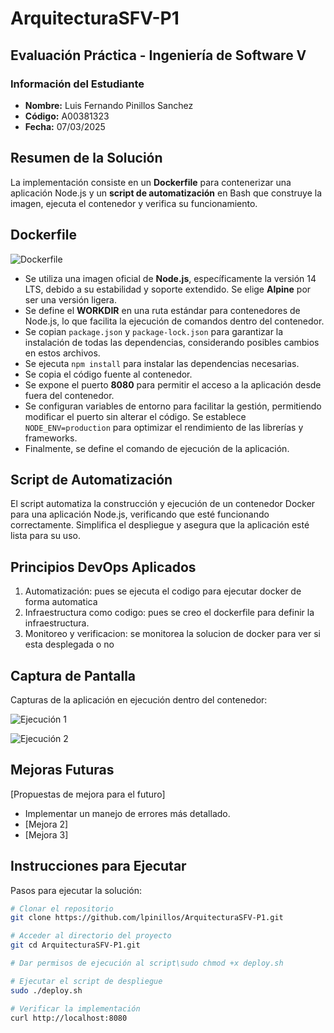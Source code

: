 # ArquitecturaSFV-P1

## Evaluación Práctica - Ingeniería de Software V

### Información del Estudiante
- **Nombre:** Luis Fernando Pinillos Sanchez  
- **Código:** A00381323  
- **Fecha:** 07/03/2025  

## Resumen de la Solución
La implementación consiste en un **Dockerfile** para contenerizar una aplicación Node.js y un **script de automatización** en Bash que construye la imagen, ejecuta el contenedor y verifica su funcionamiento.

## Dockerfile
![Dockerfile](https://github.com/user-attachments/assets/a9ca7eff-5404-43bd-a9c7-9cdca10efc0c)

- Se utiliza una imagen oficial de **Node.js**, específicamente la versión 14 LTS, debido a su estabilidad y soporte extendido. Se elige **Alpine** por ser una versión ligera.
- Se define el **WORKDIR** en una ruta estándar para contenedores de Node.js, lo que facilita la ejecución de comandos dentro del contenedor.
- Se copian `package.json` y `package-lock.json` para garantizar la instalación de todas las dependencias, considerando posibles cambios en estos archivos.
- Se ejecuta `npm install` para instalar las dependencias necesarias.
- Se copia el código fuente al contenedor.
- Se expone el puerto **8080** para permitir el acceso a la aplicación desde fuera del contenedor.
- Se configuran variables de entorno para facilitar la gestión, permitiendo modificar el puerto sin alterar el código. Se establece `NODE_ENV=production` para optimizar el rendimiento de las librerías y frameworks.
- Finalmente, se define el comando de ejecución de la aplicación.

## Script de Automatización
El script automatiza la construcción y ejecución de un contenedor Docker para una aplicación Node.js, verificando que esté funcionando correctamente. Simplifica el despliegue y asegura que la aplicación esté lista para su uso.

## Principios DevOps Aplicados
1. Automatización: pues se ejecuta el codigo para ejecutar docker de forma automatica
2. Infraestructura como codigo: pues se creo el dockerfile para definir la infraestructura.
3. Monitoreo y verificacion: se monitorea la solucion de docker para ver si esta desplegada o no

## Captura de Pantalla
Capturas de la aplicación en ejecución dentro del contenedor:

![Ejecución 1](https://github.com/user-attachments/assets/3f51217d-8b14-4121-8fad-3eae76222479)

![Ejecución 2](https://github.com/user-attachments/assets/e0c02529-52e9-4bd8-8836-e8bf13a3ba68)

## Mejoras Futuras
[Propuestas de mejora para el futuro]

- Implementar un manejo de errores más detallado.
- [Mejora 2]
- [Mejora 3]

## Instrucciones para Ejecutar
Pasos para ejecutar la solución:

```sh
# Clonar el repositorio
git clone https://github.com/lpinillos/ArquitecturaSFV-P1.git

# Acceder al directorio del proyecto
git cd ArquitecturaSFV-P1.git

# Dar permisos de ejecución al script\sudo chmod +x deploy.sh

# Ejecutar el script de despliegue
sudo ./deploy.sh

# Verificar la implementación
curl http://localhost:8080
